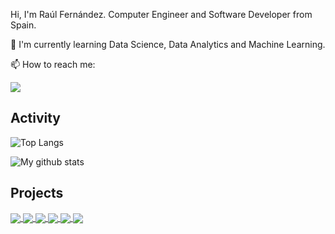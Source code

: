 Hi, I'm Raúl Fernández. Computer Engineer and Software Developer from Spain. 

:seedling: I'm currently learning Data Science, Data Analytics and Machine Learning.

:mailbox: How to reach me:

<a href="https://www.linkedin.com/in/rfminguez/">
  <img src="https://img.shields.io/badge/LinkedIn-0077B5?style=for-the-badge&logo=linkedin&logoColor=white" />
</a>

## Activity
![Top Langs](https://github-readme-stats.vercel.app/api/top-langs/?username=rfminguez)

![My github stats](https://github-readme-stats.vercel.app/api?username=rfminguez&hide=["contribs","prs"])

## Projects
<a href="https://github.com/rfminguez/homl">
  <img align="center" src="https://github-readme-stats.vercel.app/api/pin/?username=rfminguez&repo=homl" />
</a>

<a href="https://github.com/rfminguez/w8-proyecto_final-rompe_captcha">
  <img align="center" src="https://github-readme-stats.vercel.app/api/pin/?username=rfminguez&repo=w8-proyecto_final-rompe_captcha" />
</a>

<a href="https://github.com/rfminguez/w7-diamond_classification">
  <img align="center" src="https://github-readme-stats.vercel.app/api/pin/?username=rfminguez&repo=w7-diamond_classification" />
</a>

<a href="https://github.com/rfminguez/w6-project-the_ranking">
  <img align="center" src="https://github-readme-stats.vercel.app/api/pin/?username=rfminguez&repo=w6-project-the_ranking" />
</a>

<a href="https://github.com/rfminguez/w4_api_project">
  <img align="center" src="https://github-readme-stats.vercel.app/api/pin/?username=rfminguez&repo=w4_api_project" />
</a>

<a href="https://github.com/rfminguez/w3_storytelling">
  <img align="center" src="https://github-readme-stats.vercel.app/api/pin/?username=rfminguez&repo=w3_storytelling" />
</a>
